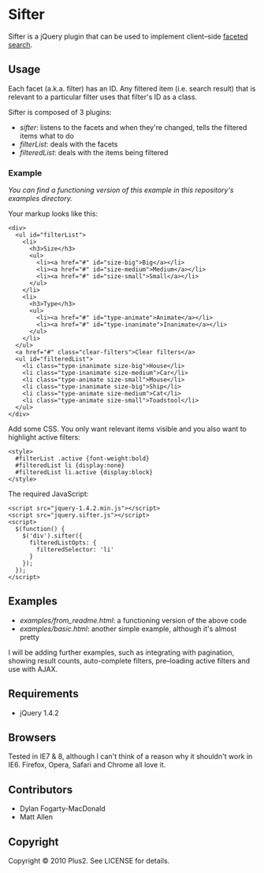 # Sifter

Sifter is a jQuery plugin that can be used to implement client&ndash;side [faceted search](http://en.wikipedia.org/wiki/Faceted_search "More info on faceted search on Wikipedia").

## Usage

Each facet (a.k.a. filter) has an ID. Any filtered item (i.e. search result) that is relevant to a particular filter uses that filter's ID as a class.

Sifter is composed of 3 plugins:

* _sifter_: listens to the facets and when they're changed, tells the filtered items what to do
* _filterList_: deals with the facets
* _filteredList_: deals with the items being filtered

### Example

_You can find a functioning version of this example in this repository's examples directory._

Your markup looks like this:

    <div>
      <ul id="filterList">
        <li>
          <h3>Size</h3>
          <ul>
            <li><a href="#" id="size-big">Big</a></li>
            <li><a href="#" id="size-medium">Medium</a></li>
            <li><a href="#" id="size-small">Small</a></li>
          </ul>
        </li>
        <li>
          <h3>Type</h3>
          <ul>
            <li><a href="#" id="type-animate">Animate</a></li>
            <li><a href="#" id="type-inanimate">Inanimate</a></li>
          </ul>
        </li>
      </ul>
      <a href="#" class="clear-filters">Clear filters</a>
      <ul id="filteredList">
        <li class="type-inanimate size-big">House</li>
        <li class="type-inanimate size-medium">Car</li>
        <li class="type-animate size-small">Mouse</li>
        <li class="type-inanimate size-big">Ship</li>
        <li class="type-animate size-medium">Cat</li>
        <li class="type-animate size-small">Toadstool</li>
      </ul>
    </div>

Add some CSS. You only want relevant items visible and you also want to highlight active filters:

    <style>
      #filterList .active {font-weight:bold}
      #filteredList li {display:none}
      #filteredList li.active {display:block}
    </style>

The required JavaScript:

    <script src="jquery-1.4.2.min.js"></script>
    <script src="jquery.sifter.js"></script>
    <script>
      $(function() {
        $('div').sifter({
          filteredListOpts: {
            filteredSelector: 'li'
          }
        });
      });
    </script>

## Examples

* _examples/from_readme.html_: a functioning version of the above code
* _examples/basic.html_: another simple example, although it's almost pretty

I will be adding further examples, such as integrating with pagination, showing result counts, auto-complete filters, pre&ndash;loading active filters and use with AJAX.

## Requirements

* jQuery 1.4.2

## Browsers

Tested in IE7 & 8, although I can't think of a reason why it shouldn't work in IE6. Firefox, Opera, Safari and Chrome all love it.

## Contributors

* Dylan Fogarty-MacDonald
* Matt Allen

## Copyright

Copyright &copy; 2010 Plus2. See LICENSE for details.
